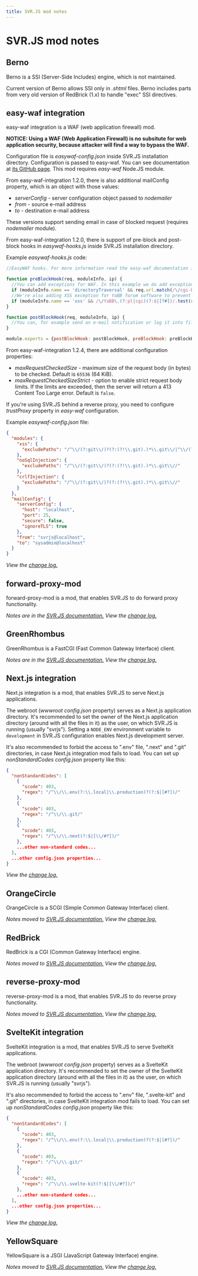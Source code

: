 ```yaml
---
title: SVR.JS mod notes
---
```


# SVR.JS mod notes

## Berno

Berno is a SSI (Server-Side Includes) engine, which is not maintained.

Current version of Berno allows SSI only in _.shtml_ files. Berno includes parts from very old version of RedBrick (1.x) to handle "exec" SSI directives.

## easy-waf integration

easy-waf integration is a WAF (web application firewall) mod.

**NOTICE: Using a WAF (Web Application Firewall) is no subsitute for web application security, because attacker will find a way to bypass the WAF.**

Configuration file is _easywaf-config.json_ inside SVR.JS installation directory. Configuration is passed to easy-waf. You can see documentation at [its GitHub page](https://github.com/timokoessler/easy-waf). This mod requires _easy-waf_ Node.JS module.

From easy-waf-integration 1.2.0, there is also additional mailConfig property, which is an object with those values:

*   _serverConfig_ - server configuration object passed to _nodemailer_
*   _from_ - source e-mail address
*   _to_ - destination e-mail address

These versions support sending email in case of blocked request (requires _nodemailer_ module).

From easy-waf-integration 1.2.0, there is support of pre-block and post-block hooks in _easywaf-hooks.js_ inside SVR.JS installation directory.

Example _easywaf-hooks.js_ code:

```js
//EasyWAF hooks. For more information read the easy-waf documentation in GitHub.

function preBlockHook(req, moduleInfo, ip) {
  //You can add exceptions for WAF. In this example we do add exception for "cgi-bin".
  if (moduleInfo.name == 'directoryTraversal' && req.url.match(/\/cgi-bin(?:$|[#?/])/)) return false;
  //We're also adding XSS exception for YaBB forum software to prevent false positives
  if (moduleInfo.name == 'xss' && /\/YaBB\.(?:pl|cgi)(?:$|[?#])/.test(req.url) && /(?:(\\?)|[;&])action=(?:post2|modify2|imsend2|cdchatupdate|ajxmessage)($|[;&#])/.test(req.url)) return false;
}

function postBlockHook(req, moduleInfo, ip) {
  //You can, for example send an e-mail notification or log it into file.
}

module.exports = {postBlockHook: postBlockHook, preBlockHook: preBlockHook};
```

From easy-waf-integration 1.2.4, there are additional configuration properties:

*   _maxRequestCheckedSize_ - maximum size of the request body (in bytes) to be checked. Default is `65536` (64 KiB).
*   _maxRequestCheckedSizeStrict_ - option to enable strict request body limits. If the limits are exceeded, then the server will return a 413 Content Too Large error. Default is `false`.

If you're using SVR.JS behind a reverse proxy, you need to configure _trustProxy_ property in _easy-waf_ configuration.

Example _easywaf-config.json_ file:
```json
{
  "modules": {
    "xss": {
      "excludePaths": "/^\\/(?:git\\/)?(?:(?!\\.git).)*\\.git\\/|^\\/(?:(?:navbar-)?logo|powered).png$/"
    },
    "noSqlInjection": {
      "excludePaths": "/^\\/(?:git\\/)?(?:(?!\\.git).)*\\.git\\//"
    },
    "crlfInjection": {
      "excludePaths": "/^\\/(?:git\\/)?(?:(?!\\.git).)*\\.git\\//"
    }
  },
  "mailConfig": {
    "serverConfig": {
      "host": "localhost",
      "port": 25,
      "secure": false,
      "ignoreTLS": true
    },
    "from": "svrjs@localhost",
    "to": "sysadmin@localhost"
  }
}
```

_View the [change log.](/changelog/easy-waf-integration)_

## forward-proxy-mod

forward-proxy-mod is a mod, that enables SVR.JS to do forward proxy functionality.

_Notes are in the [SVR.JS documentation.](/docs/config/forward-proxy-notes)_
_View the [change log.](/changelog/forward-proxy-mod)_

## GreenRhombus

GreenRhombus is a FastCGI (Fast Common Gateway Interface) client.

_Notes are in the [SVR.JS documentation.](/docs/config/fastcgi-php-fpm)_
_View the [change log.](/changelog/greenrhombus)_

## Next.js integration

Next.js integration is a mod, that enables SVR.JS to serve Next.js applications.

The webroot (_wwwroot_ _config.json_ property) serves as a Next.js application directory. It's recommended to set the owner of the Next.js application directory (around with all the files in it) as the user, on which SVR.JS is running (usually "svrjs"). Setting a `NODE_ENV` environment variable to `development` in SVR.JS configuration enables Next.js development server.

It's also recommended to forbid the access to ".env" file, ".next" and ".git" directories, in case Next.js integration mod fails to load. You can set up _nonStandardCodes_ _config.json_ property like this:
```json
{
  "nonStandardCodes": [
    {
      "scode": 403,
      "regex": "/^\\/\\.env(?:\\.local|\\.production)?(?:$|[#?])/"
    },
    { 
      "scode": 403,
      "regex": "/^\\/\\.git/"
    },
    {
      "scode": 403,
      "regex": "/^\\/\\.next(?:$|[\\/#?])/"
    },
    ...other non-standard codes...
  ],
  ...other config.json properties...
}
```

_View the [change log.](/changelog/nextjs-integration)_

## OrangeCircle

OrangeCircle is a SCGI (Simple Common Gateway Interface) client.

_Notes moved to [SVR.JS documentation.](/docs/config/cgi-scgi-jsgi-php)_
_View the [change log.](/changelog/orangecircle)_

## RedBrick

RedBrick is a CGI (Common Gateway Interface) engine.

_Notes moved to [SVR.JS documentation.](/docs/config/cgi-scgi-jsgi-php)_
_View the [change log.](/changelog/redbrick)_

## reverse-proxy-mod

reverse-proxy-mod is a mod, that enables SVR.JS to do reverse proxy functionality.

_Notes moved to [SVR.JS documentation.](/docs/config/reverse-proxy-config)_
_View the [change log.](/changelog/reverse-proxy-mod)_

## SvelteKit integration

SvelteKit integration is a mod, that enables SVR.JS to serve SvelteKit applications.

The webroot (_wwwroot_ _config.json_ property) serves as a SvelteKit application directory. It's recommended to set the owner of the SvelteKit application directory (around with all the files in it) as the user, on which SVR.JS is running (usually "svrjs").

It's also recommended to forbid the access to ".env" file, ".svelte-kit" and ".git" directories, in case SvelteKit integration mod fails to load. You can set up _nonStandardCodes_ _config.json_ property like this:
```json
{
  "nonStandardCodes": [
    {
      "scode": 403,
      "regex": "/^\\/\\.env(?:\\.local|\\.production)?(?:$|[#?])/"
    },
    { 
      "scode": 403,
      "regex": "/^\\/\\.git/"
    },
    {
      "scode": 403,
      "regex": "/^\\/\\.svelte-kit(?:$|[\\/#?])/"
    },
    ...other non-standard codes...
  ],
  ...other config.json properties...
}
```

_View the [change log.](/changelog/sveltekit-integration)_

## YellowSquare

YellowSquare is a JSGI (JavaScript Gateway Interface) engine.

_Notes moved to [SVR.JS documentation.](/docs/config/cgi-scgi-jsgi-php)_
_View the [change log.](/changelog/yellowsquare)_
